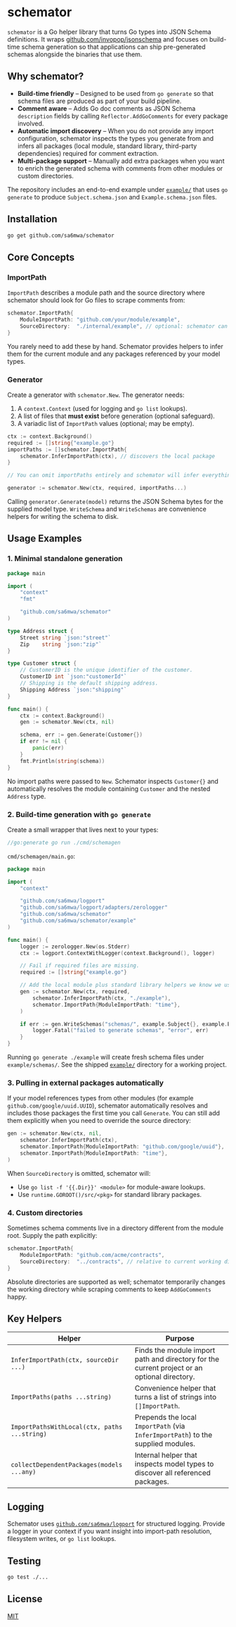 # schemator

`schemator` is a Go helper library that turns Go types into JSON Schema definitions. It wraps [github.com/invopop/jsonschema](https://github.com/invopop/jsonschema) and focuses on build-time schema generation so that applications can ship pre-generated schemas alongside the binaries that use them.

## Why schemator?

- **Build-time friendly** – Designed to be used from `go generate` so that schema files are produced as part of your build pipeline.
- **Comment aware** – Adds Go doc comments as JSON Schema `description` fields by calling `Reflector.AddGoComments` for every package involved.
- **Automatic import discovery** – When you do not provide any import configuration, schemator inspects the types you generate from and infers all packages (local module, standard library, third-party dependencies) required for comment extraction.
- **Multi-package support** – Manually add extra packages when you want to enrich the generated schema with comments from other modules or custom directories.

The repository includes an end-to-end example under [`example/`](example/) that uses `go generate` to produce `Subject.schema.json` and `Example.schema.json` files.

## Installation

```bash
go get github.com/sa6mwa/schemator
```

## Core Concepts

### ImportPath

`ImportPath` describes a module path and the source directory where schemator should look for Go files to scrape comments from:

```go
schemator.ImportPath{
    ModuleImportPath: "github.com/your/module/example",
    SourceDirectory:  "./internal/example", // optional: schemator can discover this automatically
}
```

You rarely need to add these by hand. Schemator provides helpers to infer them for the current module and any packages referenced by your model types.

### Generator

Create a generator with `schemator.New`. The generator needs:

1. A `context.Context` (used for logging and `go list` lookups).
2. A list of files that **must exist** before generation (optional safeguard).
3. A variadic list of `ImportPath` values (optional; may be empty).

```go
ctx := context.Background()
required := []string{"example.go"}
importPaths := []schemator.ImportPath{
    schemator.InferImportPath(ctx), // discovers the local package
}

// You can omit importPaths entirely and schemator will infer everything based on the model types.

generator := schemator.New(ctx, required, importPaths...)
```

Calling `generator.Generate(model)` returns the JSON Schema bytes for the supplied model type. `WriteSchema` and `WriteSchemas` are convenience helpers for writing the schema to disk.

## Usage Examples

### 1. Minimal standalone generation

```go
package main

import (
    "context"
    "fmt"

    "github.com/sa6mwa/schemator"
)

type Address struct {
    Street string `json:"street"`
    Zip    string `json:"zip"`
}

type Customer struct {
    // CustomerID is the unique identifier of the customer.
    CustomerID int `json:"customerId"`
    // Shipping is the default shipping address.
    Shipping Address `json:"shipping"`
}

func main() {
    ctx := context.Background()
    gen := schemator.New(ctx, nil)

    schema, err := gen.Generate(Customer{})
    if err != nil {
        panic(err)
    }
    fmt.Println(string(schema))
}
```

No import paths were passed to `New`. Schemator inspects `Customer{}` and automatically resolves the module containing `Customer` and the nested `Address` type.

### 2. Build-time generation with `go generate`

Create a small wrapper that lives next to your types:

```go
//go:generate go run ./cmd/schemagen
```

`cmd/schemagen/main.go`:

```go
package main

import (
    "context"

    "github.com/sa6mwa/logport"
    "github.com/sa6mwa/logport/adapters/zerologger"
    "github.com/sa6mwa/schemator"
    "github.com/sa6mwa/schemator/example"
)

func main() {
    logger := zerologger.New(os.Stderr)
    ctx := logport.ContextWithLogger(context.Background(), logger)

    // Fail if required files are missing.
    required := []string{"example.go"}

    // Add the local module plus standard library helpers we know we use.
    gen := schemator.New(ctx, required,
        schemator.InferImportPath(ctx, "./example"),
        schemator.ImportPath{ModuleImportPath: "time"},
    )

    if err := gen.WriteSchemas("schemas/", example.Subject{}, example.Example{}); err != nil {
        logger.Fatal("failed to generate schemas", "error", err)
    }
}
```

Running `go generate ./example` will create fresh schema files under `example/schemas/`. See the shipped [`example/`](example/) directory for a working project.

### 3. Pulling in external packages automatically

If your model references types from other modules (for example `github.com/google/uuid.UUID`), schemator automatically resolves and includes those packages the first time you call `Generate`. You can still add them explicitly when you need to override the source directory:

```go
gen := schemator.New(ctx, nil,
    schemator.InferImportPath(ctx),
    schemator.ImportPath{ModuleImportPath: "github.com/google/uuid"},
    schemator.ImportPath{ModuleImportPath: "time"},
)
```

When `SourceDirectory` is omitted, schemator will:

- Use `go list -f '{{.Dir}}' <module>` for module-aware lookups.
- Use `runtime.GOROOT()/src/<pkg>` for standard library packages.

### 4. Custom directories

Sometimes schema comments live in a directory different from the module root. Supply the path explicitly:

```go
schemator.ImportPath{
    ModuleImportPath: "github.com/acme/contracts",
    SourceDirectory:  "../contracts", // relative to current working directory
}
```

Absolute directories are supported as well; schemator temporarily changes the working directory while scraping comments to keep `AddGoComments` happy.

## Key Helpers

| Helper | Purpose |
| --- | --- |
| `InferImportPath(ctx, sourceDir ...)` | Finds the module import path and directory for the current project or an optional directory. |
| `ImportPaths(paths ...string)` | Convenience helper that turns a list of strings into `[]ImportPath`. |
| `ImportPathsWithLocal(ctx, paths ...string)` | Prepends the local `ImportPath` (via `InferImportPath`) to the supplied modules. |
| `collectDependentPackages(models ...any)` | Internal helper that inspects model types to discover all referenced packages. |

## Logging

Schemator uses [`github.com/sa6mwa/logport`](https://github.com/sa6mwa/logport) for structured logging. Provide a logger in your context if you want insight into import-path resolution, filesystem writes, or `go list` lookups.

## Testing

```bash
go test ./...
```

## License

[MIT](LICENSE)
